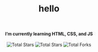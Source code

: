 <h1 align="center">hello</h1>
<br>
<h4 align="center">I’m currently learning HTML, CSS, and JS</h4>

<p align="center">
<img src="https://komarev.com/ghpvc/?username=evantesecond&label=Total%20Views&color=b700bf&style=flat" alt="Total Stars" />
<img src="https://img.shields.io/badge/dynamic/json?&label=Total%20Stars&color=ff0000&style=flat&style=for-the-badge&query=%24.stars&url=https://api.github-star-counter.workers.dev/user/evantesecond" alt="Total Stars" ></a>
<img src="https://img.shields.io/badge/dynamic/json?&label=Total%20Forks&color=ff7700&style=flat&style=for-the-badge&query=%24.forks&url=https://api.github-star-counter.workers.dev/user/evantesecond" alt="Total Forks"></a> </p>
